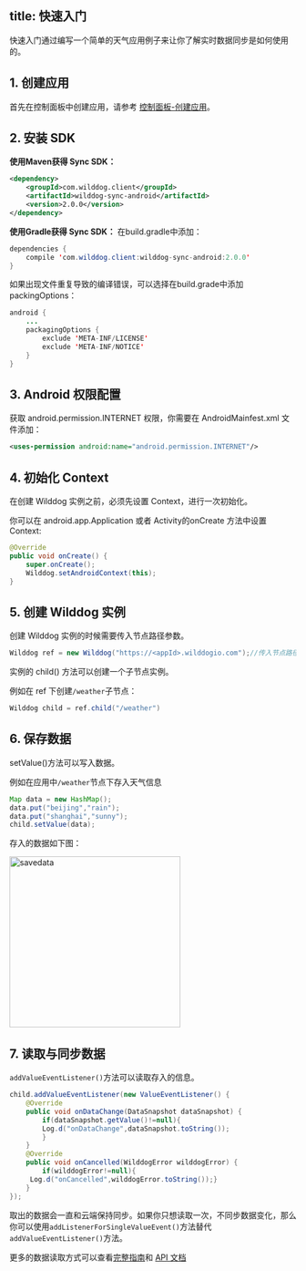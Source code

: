 
title: 快速入门
---
快速入门通过编写一个简单的天气应用例子来让你了解实时数据同步是如何使用的。

## 1. 创建应用

首先在控制面板中创建应用，请参考 [控制面板-创建应用](/console/creat.html)。

## 2. 安装 SDK

**使用Maven获得 Sync SDK：**

```xml
<dependency>
    <groupId>com.wilddog.client</groupId>
    <artifactId>wilddog-sync-android</artifactId>
    <version>2.0.0</version>
</dependency> 
```

**使用Gradle获得 Sync SDK：**
 在build.gradle中添加：

```java
dependencies {
    compile 'com.wilddog.client:wilddog-sync-android:2.0.0'
}
```

如果出现文件重复导致的编译错误，可以选择在build.grade中添加packingOptions：

```java
android {
    ...
    packagingOptions {
        exclude 'META-INF/LICENSE'
        exclude 'META-INF/NOTICE'
    }
}
```

## 3. Android 权限配置

获取 android.permission.INTERNET 权限，你需要在 AndroidMainfest.xml 文件添加：

```xml
<uses-permission android:name="android.permission.INTERNET"/>
```

## 4. 初始化 Context

在创建 Wilddog 实例之前，必须先设置 Context，进行一次初始化。

你可以在 android.app.Application 或者 Activity的onCreate 方法中设置 Context:

```java
@Override
public void onCreate() {
    super.onCreate();
    Wilddog.setAndroidContext(this);
}
```

## 5. 创建 Wilddog 实例

创建 Wilddog 实例的时候需要传入节点路径参数。

```java
Wilddog ref = new Wilddog("https://<appId>.wilddogio.com");//传入节点路径
```

实例的 child() 方法可以创建一个子节点实例。

例如在 ref 下创建`/weather`子节点：

```java
Wilddog child = ref.child("/weather")
```

## 6. 保存数据

setValue()方法可以写入数据。

例如在应用中`/weather`节点下存入天气信息

```java
Map data = new HashMap();
data.put("beijing","rain");
data.put("shanghai","sunny");
child.setValue(data);
```

存入的数据如下图：

<img src="/images/saveapp.png" alt="savedata" width="300" >

## 7. 读取与同步数据

`addValueEventListener()`方法可以读取存入的信息。

```java
child.addValueEventListener(new ValueEventListener() {
    @Override
    public void onDataChange(DataSnapshot dataSnapshot) {
        if(dataSnapshot.getValue()!=null){
        Log.d("onDataChange",dataSnapshot.toString());
        }
    }
    @Override
    public void onCancelled(WilddogError wilddogError) {
        if(wilddogError!=null){
     Log.d("onCancelled",wilddogError.toString());}
    }
});
```
取出的数据会一直和云端保持同步。如果你只想读取一次，不同步数据变化，那么你可以使用`addListenerForSingleValueEvent()`方法替代 `addValueEventListener()`方法。

更多的数据读取方式可以查看[完整指南](/guide/sync/android/save-data.html)和 [API 文档](/api/sync/android.html)